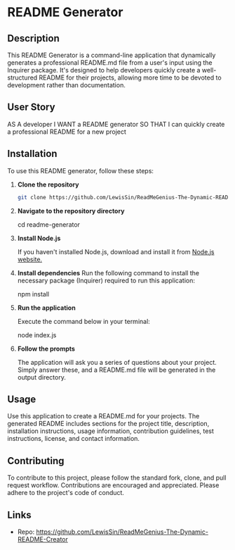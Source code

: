 # README Generator

## Description

This README Generator is a command-line application that dynamically generates a professional README.md file from a user's input using the Inquirer package. It's designed to help developers quickly create a well-structured README for their projects, allowing more time to be devoted to development rather than documentation.

## User Story

AS A developer
I WANT a README generator
SO THAT I can quickly create a professional README for a new project


## Installation

To use this README generator, follow these steps:

1. **Clone the repository**

   ```bash
   git clone https://github.com/LewisSin/ReadMeGenius-The-Dynamic-README-Creator.git

2. **Navigate to the repository directory**

    cd readme-generator

3. **Install Node.js** 

    If you haven't installed Node.js, download and install it from [Node.js website.](https://nodejs.org/en)

4. **Install dependencies**
    Run the following command to install the necessary package (Inquirer) required to run this application:
    
    npm install

5. **Run the application**

    Execute the command below in your terminal:

    node index.js

6. **Follow the prompts**

    The application will ask you a series of questions about your project. Simply answer these, and a README.md file will be generated in the output directory.

## Usage

Use this application to create a README.md for your projects. The generated README includes sections for the project title, description, installation instructions, usage information, contribution guidelines, test instructions, license, and contact information.

## Contributing

To contribute to this project, please follow the standard fork, clone, and pull request workflow. Contributions are encouraged and appreciated. Please adhere to the project's code of conduct.

## Links

- Repo: https://github.com/LewisSin/ReadMeGenius-The-Dynamic-README-Creator



